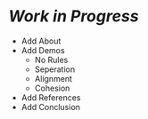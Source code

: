 
# *Work in Progress*
- Add About
- Add Demos
  - No Rules
  - Seperation
  - Alignment
  - Cohesion
- Add References
- Add Conclusion
